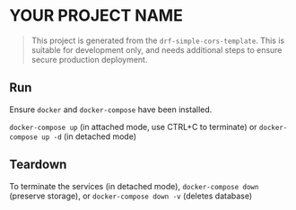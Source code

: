 # YOUR PROJECT NAME

> This project is generated from the `drf-simple-cors-template`. This is suitable for development only, and needs additional steps to ensure secure production deployment.

## Run

Ensure `docker` and `docker-compose` have been installed.

`docker-compose up` (in attached mode, use CTRL+C to terminate) or `docker-compose up -d` (in detached mode)

## Teardown

To terminate the services (in detached mode), `docker-compose down` (preserve storage), or `docker-compose down -v` (deletes database)